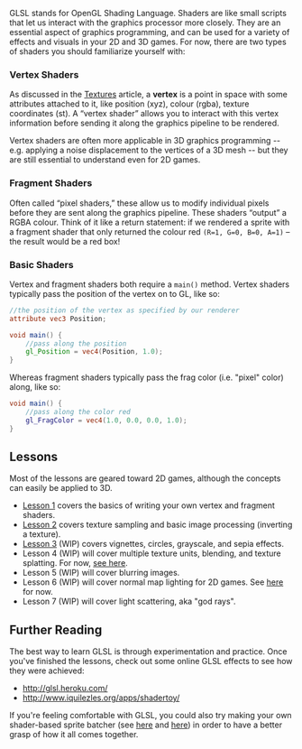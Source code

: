 GLSL stands for OpenGL Shading Language. Shaders are like small scripts that let us interact with the graphics processor more closely. They are an essential aspect of graphics programming, and can be used for a variety of effects and visuals in your 2D and 3D games. For now, there are two types of shaders you should familiarize yourself with:

### Vertex Shaders

As discussed in the [Textures](https://github.com/mattdesl/lwjgl-basics/wiki/Textures) article, a **vertex** is a point in space with some attributes attached to it, like position (xyz), colour (rgba), texture coordinates (st). A “vertex shader” allows you to interact with this vertex information before sending it along the graphics pipeline to be rendered.

Vertex shaders are often more applicable in 3D graphics programming -- e.g. applying a noise displacement to the vertices of a 3D mesh -- but they are still essential to understand even for 2D games.

### Fragment Shaders

Often called “pixel shaders,” these allow us to modify individual pixels before they are sent along the graphics pipeline. These shaders “output” a RGBA colour. Think of it like a return statement: if we rendered a sprite with a fragment shader that only returned the colour red `(R=1, G=0, B=0, A=1)` – the result would be a red box! 

### Basic Shaders

Vertex and fragment shaders both require a `main()` method. Vertex shaders typically pass the position of the vertex on to GL, like so:

```glsl
//the position of the vertex as specified by our renderer
attribute vec3 Position;

void main() {
    //pass along the position
    gl_Position = vec4(Position, 1.0);
}
```

Whereas fragment shaders typically pass the frag color (i.e. "pixel" color) along, like so:
```glsl
void main() {
    //pass along the color red
    gl_FragColor = vec4(1.0, 0.0, 0.0, 1.0);
}
```

## Lessons

Most of the lessons are geared toward 2D games, although the concepts can easily be applied to 3D.

  * [Lesson 1](ShaderLesson1) covers the basics of writing your own vertex and fragment shaders.
  * [Lesson 2](ShaderLesson2) covers texture sampling and basic image processing (inverting a texture).
  * [Lesson 3](ShaderLesson3) (WIP) covers vignettes, circles, grayscale, and sepia effects.
  * Lesson 4 (WIP) will cover multiple texture units, blending, and texture splatting. For now, [see here](https://github.com/mattdesl/lwjgl-basics/blob/master/test/mdesl/test/TextureBlendTest.java).
  * Lesson 5 (WIP) will cover blurring images.
  * Lesson 6 (WIP) will cover normal map lighting for 2D games. See [here](http://www.java-gaming.org/topics/glsl-using-normal-maps-to-illuminate-a-2d-texture-libgdx/27516/view.html) for now.
  * Lesson 7 (WIP) will cover light scattering, aka "god rays".

## Further Reading

The best way to learn GLSL is through experimentation and practice. Once you've finished the lessons, check out some online GLSL effects to see how they were achieved:

- http://glsl.heroku.com/
- http://www.iquilezles.org/apps/shadertoy/

If you're feeling comfortable with GLSL, you could also try making your own shader-based sprite batcher (see [here](https://github.com/mattdesl/lwjgl-basics/wiki/ShaderProgram-Utility) and [here](https://github.com/mattdesl/lwjgl-basics/wiki/SpriteBatch)) in order to have a better grasp of how it all comes together.